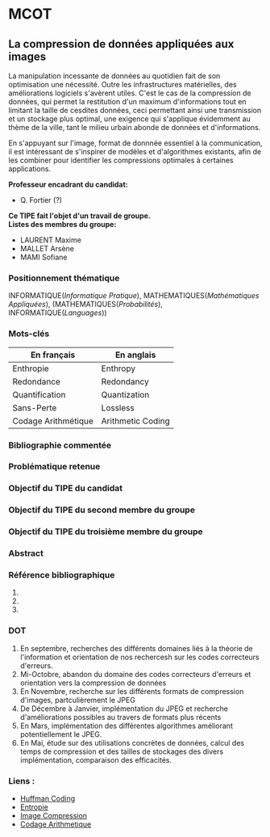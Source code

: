 # MCOT

## La compression de données appliquées aux images

La manipulation incessante de données au quotidien fait de son optimisation une nécessité. Outre les infrastructures matérielles, des améliorations logiciels s'avèrent utiles. C'est le cas de la compression de données, qui permet la restitution d'un maximum d'informations tout en limitant la taille de cesdites données, ceci permettant ainsi une transmission et un stockage plus optimal, une exigence qui s'applique évidemment au thème de la ville, tant le milieu urbain abonde de données et d'informations.

En s'appuyant sur l'image, format de donnnée essentiel à la communication, il est intéressant de s'inspirer de modèles et d'algorithmes existants, afin de les combiner pour identifier les compressions optimales à certaines applications.

**Professeur encadrant du candidat:**

 - Q. Fortier (?)

**Ce TIPE fait l'objet d'un travail de groupe.**  
**Listes des membres du groupe:** 

 - LAURENT Maxime
 - MALLET Arsène
 - MAMI Sofiane

 ### Positionnement thématique

INFORMATIQUE(*Informatique Pratique*), MATHEMATIQUES(*Mathématiques Appliquées*), (MATHEMATIQUES(*Probabilités*), INFORMATIQUE(*Languages*))

 ### Mots-clés

| En français  | En anglais   |
| ------- | -------- |
| Enthropie   | Enthropy    |
| Redondance   | Redondancy    |
| Quantification   | Quantization    |
| Sans-Perte   | Lossless   |
| Codage Arithmétique   |  Arithmetic Coding   |

### Bibliographie commentée

### Problématique retenue

### Objectif du TIPE du candidat

### Objectif du TIPE du second membre du groupe

### Objectif du TIPE du troisième membre du groupe

### Abstract

### Référence bibliographique
1. 
2. 
3. 

### DOT

1. En septembre, recherches des différents domaines liés à la théorie de l'information et orientation de nos rechercesh sur les codes correcteurs d'erreurs.
2. Mi-Octobre, abandon du domaine des codes correcteurs d'erreurs et orientation vers la compression de données
3. En Novembre, recherche sur les différents formats de compression d'images, partculièrement le JPEG
4. De Décembre à Janvier, implémentation du JPEG et recherche d'améliorations possibles au travers de formats plus récents
5. En Mars, implémentation des différentes algorithmes améliorant potentiellement le JPEG.
6. En Mai, étude sur des utilisations concrètes de données, calcul des temps de compression et des tailles de stockages des divers implémentation, comparaison des efficacités. 



### Liens : 

- [Huffman Coding](http://compression.ru/download/articles/huff/huffman_1952_minimum-redundancy-codes.pdf)
- [Entropie](https://people.math.harvard.edu/~ctm/home/text/others/shannon/entropy/entropy.pdf)
- [Image Compression](https://www.w3.org/Graphics/JPEG/itu-t81.pdf)
- [Codage Arithmetique](https://arxiv.org/pdf/0705.2938.pdf)


 
